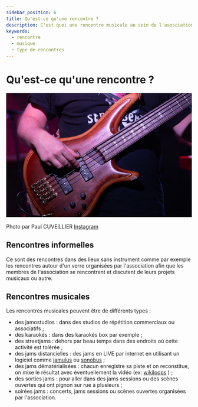 ```yaml
---
sidebar_position: 6
title: Qu'est-ce qu'une rencontre ? 
description: C'est quoi une rencontre musicale au sein de l'asosciation
keywords:
  - rencontre
  - musique
  - type de rencontres
---
```


# Qu'est-ce qu'une rencontre ?

![Basse](/img/E68A4076_Paul_CUVEILLIER.jpg)

Photo par Paul CUVEILLIER [Instagram](https://www.instagram.com/paulo_pict)

## Rencontres informelles

Ce sont des rencontres dans des lieux sans instrument comme par exemple les rencontres autour d'un verre organisées par l'association afin
que les membres de l'association se rencontrent et discutent de leurs projets musicaux ou autre.

## Rencontres musicales

Les rencontres musicales peuvent être de différents types :

- des jamostudios : dans des studios de répétition commerciaux ou associatifs ;
- des karaokés : dans des karaokés box par exemple ;
- des streetjams : dehors par beau temps dans des endroits où cette activité est tolérée ;
- des jams distancielles : des jams en LIVE par internet en utilisant un logiciel comme [jamulus](https://jamulus.io) ou [sonobus](https://www.sonobus.net) ;
- des jams dématérialisées : chacun enregistre sa piste et on reconstitue, on mixe le résultat avec éventuellement la vidéo (ex: [wikiloops](https://wikiloops.com) ) ;
- des sorties jams : pour aller dans des jams sessions ou des scènes ouvertes qui ont pignon sur rue à plusieurs ;
- soirées jams : concerts, jams sessions ou scènes ouvertes organisées par l'association.